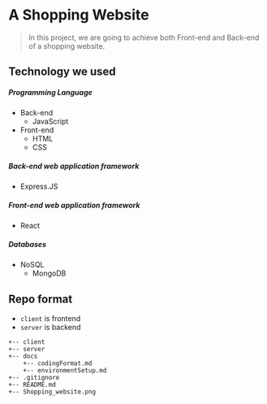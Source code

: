 # A Shopping Website

> In this project, we are going to achieve both Front-end and Back-end of a shopping website.

## Technology we used

##### Programming Language

- Back-end
  - JavaScript
- Front-end
  - HTML
  - CSS

##### Back-end web application framework

- Express.JS

##### Front-end web application framework

- React

##### Databases

- NoSQL
  - MongoDB

## Repo format

- `client` is frontend
- `server` is backend

```
+-- client
+-- server
+-- docs
	+-- codingFormat.md
	+-- environmentSetup.md
+-- .gitignore
+-- README.md
+-- Shopping_website.png
```
